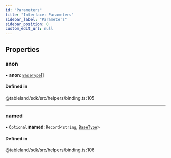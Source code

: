 ```yaml
---
id: "Parameters"
title: "Interface: Parameters"
sidebar_label: "Parameters"
sidebar_position: 0
custom_edit_url: null
---
```


## Properties

### anon

• **anon**: [`BaseType`](../modules.md#basetype)[]

#### Defined in

@tableland/sdk/src/helpers/binding.ts:105

___

### named

• `Optional` **named**: `Record`\<`string`, [`BaseType`](../modules.md#basetype)\>

#### Defined in

@tableland/sdk/src/helpers/binding.ts:106
